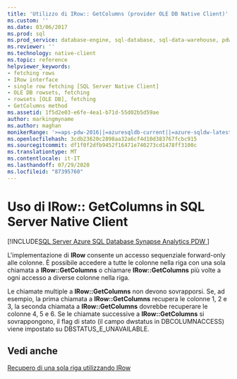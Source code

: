 ```yaml
---
title: 'Utilizzo di IRow:: GetColumns (provider OLE DB Native Client)'
ms.custom: ''
ms.date: 03/06/2017
ms.prod: sql
ms.prod_service: database-engine, sql-database, sql-data-warehouse, pdw
ms.reviewer: ''
ms.technology: native-client
ms.topic: reference
helpviewer_keywords:
- fetching rows
- IRow interface
- single row fetching [SQL Server Native Client]
- OLE DB rowsets, fetching
- rowsets [OLE DB], fetching
- GetColumns method
ms.assetid: 1f5d2e03-e6fe-4ea1-b71d-55d02b5d59ae
author: markingmyname
ms.author: maghan
monikerRange: '>=aps-pdw-2016||=azuresqldb-current||=azure-sqldw-latest||>=sql-server-2016||=sqlallproducts-allversions||>=sql-server-linux-2017||=azuresqldb-mi-current'
ms.openlocfilehash: 3cdb23620c2898aa32a6cf4d10d383767fcbc915
ms.sourcegitcommit: df1f0f2dfb9452f16471e740273cd1478ff3100c
ms.translationtype: MT
ms.contentlocale: it-IT
ms.lasthandoff: 07/29/2020
ms.locfileid: "87395760"
---
```

# <a name="using-irowgetcolumns-in-sql-server-native-client"></a>Uso di IRow:: GetColumns in SQL Server Native Client
[!INCLUDE[SQL Server Azure SQL Database Synapse Analytics PDW ](../../includes/applies-to-version/sql-asdb-asdbmi-asa-pdw.md)]

  L'implementazione di **IRow** consente un accesso sequenziale forward-only alle colonne. È possibile accedere a tutte le colonne nella riga con una sola chiamata a **IRow::GetColumns** o chiamare **IRow::GetColumns** più volte a ogni accesso a diverse colonne nella riga.  
  
 Le chiamate multiple a **IRow::GetColumns** non devono sovrapporsi. Se, ad esempio, la prima chiamata a **IRow::GetColumns** recupera le colonne 1, 2 e 3, la seconda chiamata a **IRow::GetColumns** dovrebbe recuperare le colonne 4, 5 e 6. Se le chiamate successive a **IRow::GetColumns** si sovrappongono, il flag di stato (il campo dwstatus in DBCOLUMNACCESS) viene impostato su DBSTATUS_E_UNAVAILABLE.  
  
## <a name="see-also"></a>Vedi anche  
 [Recupero di una sola riga utilizzando IRow](../../relational-databases/native-client-ole-db-rowsets/fetching-a-single-row-with-irow.md)  
  
  
